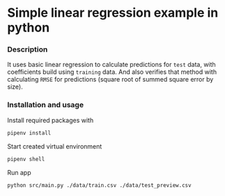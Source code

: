 # Simple linear regression example in python


### Description

It uses basic linear regression to calculate predictions for `test` data, with coefficients
build using `training` data. And also verifies that method with calculating `RMSE` for predictions
(square root of summed square error by size).


### Installation and usage

Install required packages with
```bash
pipenv install
```

Start created virtual environment
```bash
pipenv shell
```

Run app
```bash
python src/main.py ./data/train.csv ./data/test_preview.csv
```